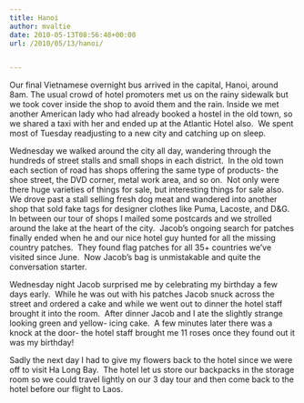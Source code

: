 ```yaml
---
title: Hanoi
author: mvaltie
date: 2010-05-13T08:56:48+00:00
url: /2010/05/13/hanoi/


---
```

Our final Vietnamese overnight bus arrived in the capital, Hanoi, around 8am. The usual crowd of hotel promoters met us on the rainy sidewalk but we took cover inside the shop to avoid them and the rain. Inside we met another American lady who had already booked a hostel in the old town, so we shared a taxi with her and ended up at the Atlantic Hotel also.  We spent most of Tuesday readjusting to a new city and catching up on sleep.

Wednesday we walked around the city all day, wandering through the hundreds of street stalls and small shops in each district.  In the old town each section of road has shops offering the same type of products- the shoe street, the DVD corner, metal work area, and so on.  Not only were there huge varieties of things for sale, but interesting things for sale also.  We drove past a stall selling fresh dog meat and wandered into another shop that sold fake tags for designer clothes like Puma, Lacoste, and D&G. In between our tour of shops I mailed some postcards and we strolled around the lake at the heart of the city.  Jacob’s ongoing search for patches finally ended when he and our nice hotel guy hunted for all the missing country patches.  They found flag patches for all 35+ countries we’ve visited since June.  Now Jacob’s bag is unmistakable and quite the conversation starter.

Wednesday night Jacob surprised me by celebrating my birthday a few days early.  While he was out with his patches Jacob snuck across the street and ordered a cake and while we went out to dinner the hotel staff brought it into the room.  After dinner Jacob and I ate the slightly strange looking green and yellow- icing cake.  A few minutes later there was a knock at the door- the hotel staff brought me 11 roses once they found out it was my birthday!

Sadly the next day I had to give my flowers back to the hotel since we were off to visit Ha Long Bay.  The hotel let us store our backpacks in the storage room so we could travel lightly on our 3 day tour and then come back to the hotel before our flight to Laos.